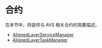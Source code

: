 # 合约 
 
在本节中，将提供与 AVS 相关合约的简要描述。
 
- [AlignedLayerServiceManager](service_manager.md)
- [AlignedLayerTaskManager](task_manager.md)
